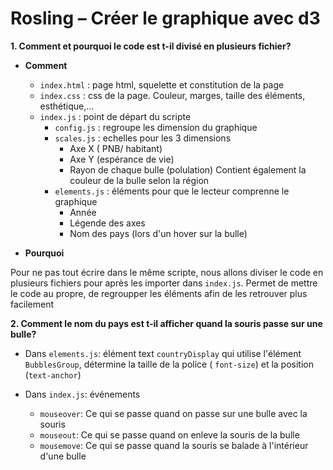 # Rosling – Créer le graphique avec d3

**1.    Comment et pourquoi le code est t-il divisé en plusieurs fichier?**

- **Comment**

    - `index.html` : page html, squelette et constitution de la page
    - `index.css` : css de la page. Couleur, marges, taille des éléments, esthétique,...
    - `index.js` : point de départ du scripte
        - `config.js` : regroupe les dimension du graphique
        - `scales.js` : echelles pour les 3 dimensions
            - Axe X ( PNB/ habitant)
            - Axe Y (espérance de vie)
            - Rayon de chaque bulle (polulation)
            Contient également la couleur de la bulle selon la région
        - `elements.js` : éléments pour que le lecteur comprenne le graphique
            - Année
            - Légende des axes
            - Nom des pays (lors d'un hover sur la bulle)

- **Pourquoi**

Pour ne pas tout écrire dans le même scripte, nous allons diviser le code en plusieurs fichiers pour après les importer dans `index.js`.
Permet de mettre le code au propre, de regroupper les éléments afin de les retrouver plus facilement

**2.    Comment le nom du pays est t-il afficher quand la souris passe sur une bulle?**

- Dans `elements.js`: élément text `countryDisplay` qui utilise l'élément `BubblesGroup`, détermine la taille de la police ( `font-size`) et la position (`text-anchor`)

- Dans `index.js`: événements
    - `mouseover`:  Ce qui se passe quand on passe sur une bulle avec la souris
    - `mouseout`:   Ce qui se passe quand on enleve la souris de la bulle
    - `mousemove`:  Ce qui se passe quand la souris se balade à l'intérieur d'une bulle